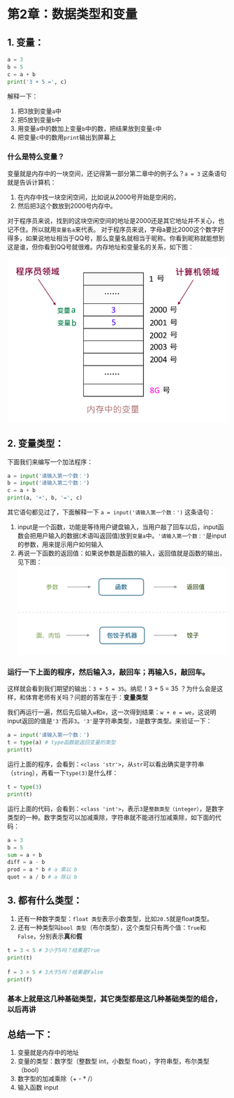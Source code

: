 # 第2章：数据类型和变量

## 1. 变量：

```python
a = 3
b = 5
c = a + b
print('3 + 5 =', c)
```

解释一下：

1. 把3放到变量`a`中
2. 把5放到变量`b`中
3. 用变量`a`中的数加上变量`b`中的数，把结果放到变量`c`中
4. 把变量`c`中的数用`print`输出到屏幕上

### 什么是特么变量？

变量就是内存中的一块空间，还记得第一部分第二章中的例子么？`a = 3` 这条语句就是告诉计算机：
1. 在内存中找一块空闲空间，比如说从2000号开始是空闲的，
2. 然后把3这个数放到2000号内存中。

对于程序员来说，找到的这块空闲空间的地址是2000还是其它地址并不关心，也记不住。所以就用`变量名a`来代表。
对于程序员来说，字母a要比2000这个数字好得多，如果说地址相当于QQ号，那么变量名就相当于昵称。你看到昵称就能想到这是谁，但你看到QQ号就很难。内存地址和变量名的关系，如下图：

![变量](https://github.com/tongzhg/Python/blob/master/images/Var.png)

## 2. 变量类型：

下面我们来编写一个加法程序：

```python
a = input('请输入第一个数：')
b = input('请输入第二个数：')
c = a + b
print(a, '+', b, '=', c)
```

其它语句都见过了，下面解释一下 `a = input('请输入第一个数：')` 这条语句：

1. input是一个函数，功能是等待用户键盘输入，当用户敲了回车以后，input函数会把用户输入的数据(术语叫返回值)放到`变量a`中。`'请输入第一个数：'`是input的参数，用来提示用户如何输入
2. 再说一下函数的返回值：如果说参数是函数的输入，返回值就是函数的输出，见下图：
![函数返回值](https://github.com/tongzhg/Python/blob/master/images/Return.png)

### 运行一下上面的程序，然后输入3，敲回车；再输入5，敲回车。

这样就会看到我们期望的输出：`3 + 5 = 35`。纳尼！3 + 5 = 35 ？为什么会是这样，和体育老师有关吗？问题的答案在于：**变量类型**

我们再运行一遍，然后先后输入`w`和`e`，这一次得到结果：`w + e = we`，这说明input返回的值是`'3'`而非`3`。`'3'`是字符串类型，`3`是数字类型。来验证一下：

```python
a = input('请输入第一个数：')
t = type(a) # type函数能返回变量的类型
print(t)
```

运行上面的程序，会看到：`<class 'str'>`，从`str`可以看出确实是字符串（`string`），再看一下`type(3)`是什么样：

```python
t = type(3)
print(t)
```

运行上面的代码，会看到：`<class 'int'>`，表示`3`是`整数类型（integer）`，是数字类型的一种。数字类型可以加减乘除，字符串就不能进行加减乘除，如下面的代码：

```python
a = 3
b = 5
sum = a + b
diff = a - b
prod = a * b # a 乘以 b
quot = a / b # a 除以 b
```

## 3. 都有什么类型：

1. 还有一种数字类型：`float 类型`表示小数类型，比如`20.5`就是float类型。
2. 还有一种类型叫`bool 类型`（布尔类型），这个类型只有两个值：`True`和`False`，分别表示**真**和**假**
```python
t = 3 < 5 # 3小于5吗？结果是True
print(t)

f = 3 > 5 # 3大于5吗？结果是False
print(f)
```

### 基本上就是这几种基础类型，其它类型都是这几种基础类型的组合，以后再讲

## 总结一下：

1. 变量就是内存中的地址
2. 变量的类型：数字型（整数型 int，小数型 float），字符串型，布尔类型（bool）
3. 数字型的加减乘除（+ - * /）
4. 输入函数 input